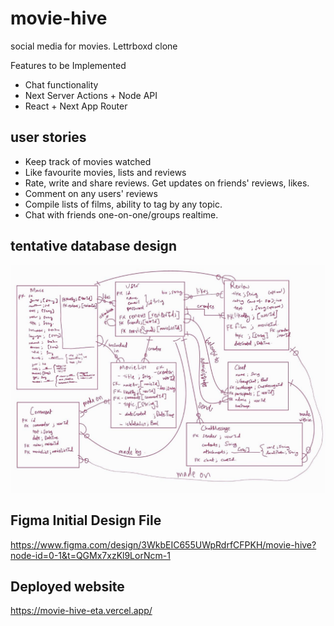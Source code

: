# movie-hive

social media for movies. Lettrboxd clone

Features to be Implemented

- Chat functionality
- Next Server Actions + Node API
- React + Next App Router

## user stories

- Keep track of movies watched
- Like favourite movies, lists and reviews
- Rate, write and share reviews. Get updates on friends' reviews, likes.
- Comment on any users' reviews
- Compile lists of films, ability to tag by any topic.
- Chat with friends one-on-one/groups realtime.

## tentative database design

<img src="https://github.com/suha-nathan/movie-hive/blob/main/db-design/movie-db-v2.jpeg" width="850"/>

## Figma Initial Design File
https://www.figma.com/design/3WkbEIC655UWpRdrfCFPKH/movie-hive?node-id=0-1&t=QGMx7xzKl9LorNcm-1 

## Deployed website

https://movie-hive-eta.vercel.app/


